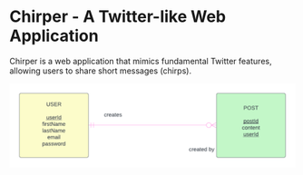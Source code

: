 # Chirper - A Twitter-like Web Application

Chirper is a web application that mimics fundamental Twitter features, allowing users to share short messages (chirps).

![E-R Diagram](er-diagram.png)


